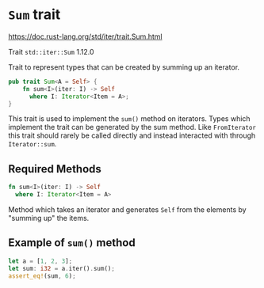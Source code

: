 # `Sum` trait
https://doc.rust-lang.org/std/iter/trait.Sum.html

Trait `std::iter::Sum` 1.12.0

Trait to represent types that can be created by summing up an iterator.


```rust
pub trait Sum<A = Self> {
    fn sum<I>(iter: I) -> Self
      where I: Iterator<Item = A>;
}
```
This trait is used to implement the `sum()` method on iterators.
Types which implement the trait can be generated by the sum method.
Like `FromIterator` this trait should rarely be called 
directly and instead interacted with through `Iterator::sum`.


## Required Methods

```rust
fn sum<I>(iter: I) -> Self
  where I: Iterator<Item = A>
```
Method which takes an iterator and generates
`Self` from the elements by "summing up" the items.


## Example of `sum()` method

```rust
let a = [1, 2, 3];
let sum: i32 = a.iter().sum();
assert_eq!(sum, 6);
```
